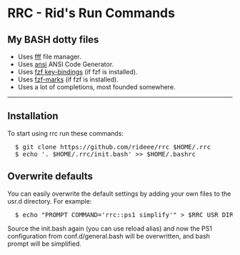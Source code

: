 # RRC - Rid's Run Commands

## My BASH dotty files

- Uses [fff](https://github.com/dylanaraps/fff) file manager.
- Uses [ansi](http://github.com/fidian/ansi) ANSI Code Generator.
- Uses
  [fzf key-bindings](https://github.com/junegunn/fzf/blob/master/shell/key-bindings.bash)
  (if fzf is installed).
- Uses [fzf-marks](https://github.com/urbainvaes/fzf-marks) (if fzf is
  installed).
- Uses a lot of completions, most founded somewhere.

<hr>

## Installation

To start using rrc run these commands:

<pre>
  $ git clone https://github.com/rideee/rrc $HOME/.rrc
  $ echo '. $HOME/.rrc/init.bash' >> $HOME/.bashrc
</pre>

## Overwrite defaults

You can easily overwrite the default settings by adding your own files to the
usr.d directory. For example:

<pre>
  $ echo "PROMPT_COMMAND='rrc::ps1 simplify'" > $RRC_USR_DIR/custom-ps1.bash
</pre>

Source the init.bash again (you can use reload alias) and now the PS1
configuration from conf.d/general.bash will be overwritten, and bash prompt will
be simplified.
